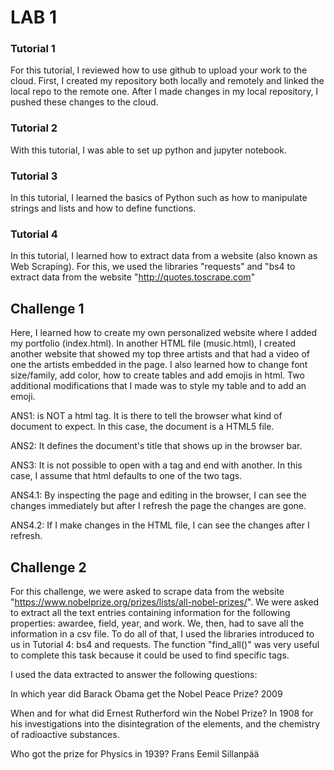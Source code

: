 # LAB 1 

### Tutorial 1 
For this tutorial, I reviewed how to use github to upload your work to the cloud. 
First, I created my repository both locally and remotely and linked the local repo to the remote one. 
After I made changes in my local repository, I pushed these changes to the cloud. 

### Tutorial 2
With this tutorial, I was able to set up python and jupyter notebook.

### Tutorial 3
In this tutorial, I learned the basics of Python such as how to manipulate strings and lists and how to define functions. 
### Tutorial 4
In this tutorial, I learned how to extract data from a website (also known as Web Scraping). 
For this, we used the libraries "requests" and "bs4 to extract data from the website "http://quotes.toscrape.com"

## Challenge 1
Here, I learned how to create my own personalized website where I added my portfolio (index.html). 
In another HTML file (music.html), I created another website that showed my top three artists and that had a video of one the artists embedded in the page.
I also learned how to change font size/family, add color, how to create tables and add emojis in html. Two additional modifications that I made was to style my table and to add an emoji.

ANS1: <!DOCTYPE html> is NOT a html tag. It is there to tell the browser what kind of document to expect. In this case, the document is a HTML5 file.

ANS2: It defines the document's title that shows up in the browser bar. 

ANS3: It is not possible to open with a tag and end with another. In this case, I assume that html defaults to one of the two tags. 

ANS4.1: By inspecting the page and editing in the browser, I can see the changes immediately but after I refresh the page the changes are gone. 

ANS4.2: If I make changes in the HTML file, I can see the changes after I refresh. 



## Challenge 2
For this challenge, we were asked to scrape data from the website "https://www.nobelprize.org/prizes/lists/all-nobel-prizes/". 
We were asked to extract all the text entries containing information for the following properties: awardee, field, year, and work. We, then, had to save all the information in a csv file.
To do all of that, I used the libraries introduced to us in Tutorial 4: bs4 and requests. The function "find_all()" was very useful to complete this task because it could be used to find specific tags. 

I used the data extracted to answer the following questions:

In which year did Barack Obama get the Nobel Peace Prize? 
2009

When and for what did Ernest Rutherford win the Nobel Prize? 
In 1908 for his investigations into the disintegration of the elements, and the chemistry of radioactive substances.

Who got the prize for Physics in 1939?
Frans Eemil Sillanpää 

